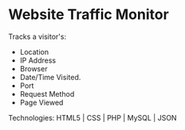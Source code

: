 # Website Traffic Monitor

Tracks a visitor's:
- Location
- IP Address
- Browser
- Date/Time Visited. 
- Port
- Request Method
- Page Viewed

Technologies: HTML5 | CSS | PHP | MySQL | JSON
